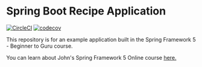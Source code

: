 # Spring Boot Recipe Application

[![CircleCI](https://circleci.com/gh/springframeworkguru/spring5-recipe-app.svg?style=svg)](https://circleci.com/gh/springframeworkguru/spring5-recipe-app)
[![codecov](https://codecov.io/gh/br1-gh/spring5-mysql-recipe-app/branch/master/graph/badge.svg)](https://codecov.io/gh/br1-gh/spring5-mysql-recipe-app)

This repository is for an example application built in the Spring Framework 5 - Beginner to Guru course.

You can learn about John's Spring Framework 5 Online course [here.](http://courses.springframework.guru/p/spring-framework-5-begginer-to-guru/?product_id=363173)